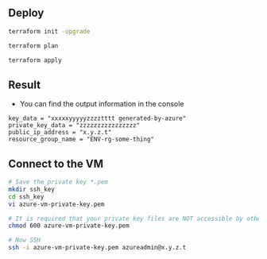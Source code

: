 ## Deploy

```bash
terraform init -upgrade

terraform plan

terraform apply
```

## Result

- You can find the output information in the console

```
key_data = "xxxxxyyyyyzzzztttt generated-by-azure"
private_key_data = "zzzzzzzzzzzzzzzz"
public_ip_address = "x.y.z.t"
resource_group_name = "ENV-rg-some-thing"
```

## Connect to the VM

```bash
# Save the private key *.pem
mkdir ssh_key
cd ssh_key
vi azure-vm-private-key.pem

# It is required that your private key files are NOT accessible by others.
chmod 600 azure-vm-private-key.pem

# Now SSH
ssh -i azure-vm-private-key.pem azureadmin@x.y.z.t
```
